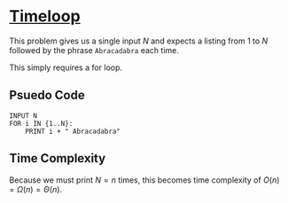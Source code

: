 # [Timeloop](https://open.kattis.com/problems/timeloop)

This problem gives us a single input $N$ and expects a listing from $1$ to $N$ followed by the phrase `Abracadabra` each time.

This simply requires a for loop. 

## Psuedo Code
```
INPUT N
FOR i IN {1..N}:
    PRINT i + " Abracadabra"
```

## Time Complexity
Because we must print $N = n$ times, this becomes time complexity of $O(n) = \Omega(n) = \Theta(n)$.